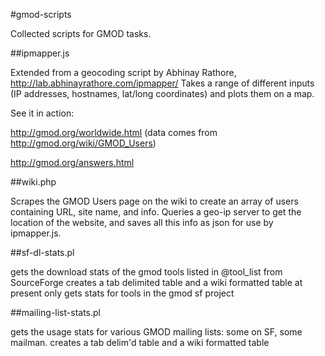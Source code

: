 #gmod-scripts

Collected scripts for GMOD tasks.


##ipmapper.js

Extended from a geocoding script by Abhinay Rathore,
http://lab.abhinayrathore.com/ipmapper/
Takes a range of different inputs (IP addresses, hostnames, lat/long coordinates)
and plots them on a map.

See it in action: 

http://gmod.org/worldwide.html (data comes from http://gmod.org/wiki/GMOD_Users)

http://gmod.org/answers.html


##wiki.php

Scrapes the GMOD Users page on the wiki to create an array of users containing
URL, site name, and info. Queries a geo-ip server to get the location of the
website, and saves all this info as json for use by ipmapper.js.


##sf-dl-stats.pl

gets the download stats of the gmod tools listed in @tool_list from SourceForge
creates a tab delimited table and a wiki formatted table
at present only gets stats for tools in the gmod sf project


##mailing-list-stats.pl

gets the usage stats for various GMOD mailing lists: some on SF, some mailman.
creates a tab delim'd table and a wiki formatted table

